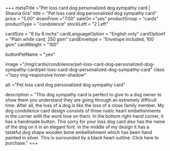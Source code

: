+++
metaTitle ="Pet loss card dog personalized dog sympathy card | Shauna Gra"
title = "Pet loss card dog personalized dog sympathy card"
price = "5.00"
downFrom ="7.00"
saleOn ="yes"
productGroup = "cards"
productType = "condolence"
stockLeft = "2 Left" 
 
cardSize = "6  by 6 inchs" 
cardLanguageOption = "English only" 
cardOption1 = "Plain white card, 250 gsm" 
cardEnvelope = "Envelope included, 100 gsm" 
cardWeight = "100" 
 
buttonPetName = "yes"
 
image ="/img/cards/condolence/pet-loss-card-dog-personalized-dog-sympathy-card/pet-loss-card-dog-personalized-dog-sympathy-card"
class ="lazy img-responsive hover-shadow"

alt ="Pet loss card dog personalized dog sympathy card"
 
description = "This dog sympathy card is perfect to give to a dog owner to show them you understand they are going through an extremely difficult time.  After all, the loss of a dog is like the loss of a close family member.  My dog condolence card design consists of three rustic heart embellishments in the corner with the word love on them.  In the bottom right-hand corner, it has a handmade button.  This sorry for your loss dog card also has the name of the dog on it in an elegant font.  In the middle of my design it has a tasteful dog shape wooden bone embellishment which has been hand painted in silver.  This is surrounded by a black heart outline.  Click here to purchase."
+++
